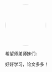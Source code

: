 

<img src="{{ site.url }}/GCNReading/cat.jpg" width="132" style="border-radius:50%; overflow:hidden;">


希望师弟师妹们:  <div class="animate__animated animate__bounce animate__infinite">好好学习，论文多多！</div>
